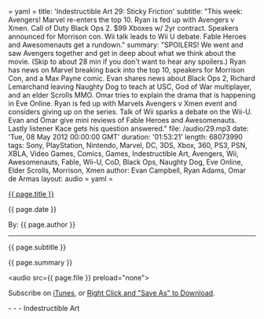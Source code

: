 = yaml =
title: 'Indestructible Art 29: Sticky Friction'
subtitle: "This week: Avengers! Marvel re-enters the top 10. Ryan is fed up with Avengers v Xmen. Call of Duty Black Ops 2. $99 Xboxes w/ 2yr contract. Speakers announced for Morrison con. Wii talk leads to Wii U debate. Fable Heroes and Awesomenauts get a rundown."
summary: "SPOILERS! We went and saw Avengers together and get in deep about what we think about the movie. (Skip to about 28 min if you don't want to hear any spoilers.) Ryan has news on Marvel breaking back into the top 10, speakers for Morrison Con, and a Max Payne comic. Evan shares news about Black Ops 2, Richard Lemarchand leaving Naughty Dog to teach at USC, God of War multiplayer, and an elder Scrolls MMO. Omar tries to explain the drama that is happening in Eve Online. Ryan is fed up with Marvels Avengers v Xmen event and considers giving up on the series. Talk of Wii sparks a debate on the Wii-U.  Evan and Omar give mini reviews of Fable Heroes and Awesomenauts. Lastly listener Kace gets his question answered."
file: /audio/29.mp3
date: 'Tue, 08 May 2012 00:00:00 GMT'
duration: '01:53:21'
length: 68073990
tags: Sony, PlayStation, Nintendo, Marvel, DC, 3DS, Xbox, 360, PS3, PSN, XBLA, Video Games, Comics, Games, Indestructible Art, Avengers, Wii, Awesomenauts, Fable, Wii-U, CoD, Black Ops, Naughty Dog, Eve Online, Elder Scrolls, Morrison, Xmen
author: Evan Campbell, Ryan Adams, Omar de Armas
layout: audio
= yaml =

<a href="{{ page.url }}" class='postTitleLink'><p class='postTitle'>{{ page.title }}</p></a>
<p class='postPublished'>{{ page.date }}</p>
<p class='postAuthor'>By: {{ page.author }}</p>
<hr>
<p class='podcastSummary'>{{ page.subtitle }}</p>

<p class='podcastSummary'>{{ page.summary }}</p>

<audio src={{ page.file }} preload="none"></audio>
<p class='subLinks'>Subscribe on <a href='http://bit.ly/iapodcast'>iTunes</a>, or <a href={{ page.file }}>Right Click and "Save As" to Download</a>.</p>
- - -
Indestructible Art
